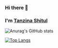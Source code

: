 ### Hi there 👋
### I'm [Tanzina Shitul](https://github.com/https://github.com/TanzinaShitul)
![Anurag's GitHub stats](https://github-readme-stats.vercel.app/api?username=TanzinaShitul&show_icons=true&theme=radical)

[![Top Langs](https://github-readme-stats.vercel.app/api/top-langs/?username=TanzinaShitul&layout=compact&theme=radical)](https://github.com/TanzinaShitul/github-readme-stats)
